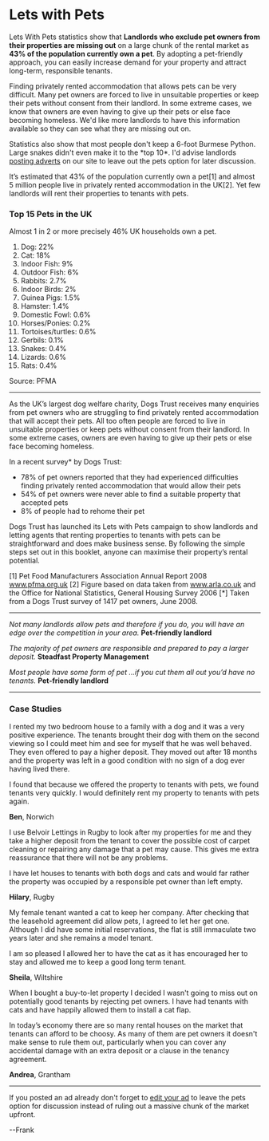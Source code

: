 Lets with Pets
==============

Lets With Pets statistics show that **Landlords who exclude pet owners from
their properties are missing out** on a large chunk of the rental market as
**43% of the population currently own a pet**. By adopting a pet-friendly
approach, you can easily increase demand for your property and attract
long-term, responsible tenants.

Finding privately rented accommodation that allows pets can be very difficult.
Many pet owners are forced to live in unsuitable properties or keep their pets
without consent from their landlord. In some extreme cases, we know that owners
are even having to give up their pets or else face becoming homeless. We'd like
more landlords to have this information available so they can see what they are
missing out on.

Statistics also show that most people don't keep a 6-foot Burmese Python. Large
snakes didn't even make it to the \*top 10\*. I'd advise landlords [posting
adverts](/rooms/post) on our site to leave out the pets option for later discussion.

It’s estimated that 43% of the population currently own a pet[1] and almost 5
million people live in privately rented accommodation in the UK[2]. Yet few
landlords will rent their properties to tenants with pets.

### Top 15 Pets in the UK
Almost 1 in 2 or more precisely 46% UK households own a pet.

1. Dog: 22%
2. Cat: 18%
3. Indoor Fish: 9%
4. Outdoor Fish: 6%
5. Rabbits: 2.7%
6. Indoor Birds: 2%
7. Guinea Pigs: 1.5%
8. Hamster: 1.4%
9. Domestic Fowl: 0.6%
10. Horses/Ponies: 0.2%
11. Tortoises/turtles: 0.6%
12. Gerbils: 0.1%
13. Snakes: 0.4%
14. Lizards: 0.6%
15. Rats: 0.4%

Source: PFMA

---

As the UK’s largest dog welfare charity, Dogs Trust receives many enquiries from
pet owners who are struggling to find privately rented accommodation that will
accept their pets. All too often people are forced to live in unsuitable
properties or keep pets without consent from their landlord. In some extreme
cases, owners are even having to give up their pets or else face becoming
homeless.

In a recent survey\* by Dogs Trust:

* 78% of pet owners reported that they had experienced difficulties finding
  privately rented accommodation that would allow their pets
* 54% of pet owners were never able to find a suitable property that accepted pets
* 8% of people had to rehome their pet

Dogs Trust has launched its Lets with Pets campaign to show landlords and
letting agents that renting properties to tenants with pets can be
straightforward and does make business sense. By following the simple steps set
out in this booklet, anyone can maximise their property’s rental potential.

[1] Pet Food Manufacturers Association Annual Report 2008 www.pfma.org.uk    [2]
Figure based on data taken from www.arla.co.uk and the Office for National
Statistics, General Housing    Survey 2006    [\*] Taken from a Dogs Trust
survey of 1417 pet owners, June 2008.


---

*Not many landlords allow pets and therefore if you do, you will have an edge
over the competition in your area.*    **Pet-friendly landlord**

*The majority of pet owners are responsible and prepared to pay a larger
deposit.*    **Steadfast Property Management**

*Most people have some form of pet ...if you cut them all out you’d have no
tenants.*    **Pet-friendly landlord**

---

### Case Studies

I rented my two bedroom house to a family with a dog and it was a very positive
experience. The tenants brought their dog with them on the second viewing so I
could meet him and see for myself that he was well behaved. They even offered to
pay a higher deposit. They moved out after 18 months and the property was left
in a good condition with no sign of a dog ever having lived there.

I found that because we offered the property to tenants with pets, we found
tenants very quickly. I would definitely rent my property to tenants with pets
again.

**Ben**, Norwich

I use Belvoir Lettings in Rugby to look after my properties for me and they take
a higher deposit from the tenant to cover the possible cost of carpet cleaning
or repairing any damage that a pet may cause. This gives me extra reassurance
that there will not be any problems.

I have let houses to tenants with both dogs and cats and would far rather the
property was occupied by a responsible pet owner than left empty.

**Hilary**, Rugby

My female tenant wanted a cat to keep her company. After checking that the
leasehold agreement did allow pets, I agreed to let her get one. Although I did
have some initial reservations, the flat is still immaculate two years later and
she remains a model tenant.

I am so pleased I allowed her to have the cat as it has encouraged her to stay
and allowed me to keep a good long term tenant.

**Sheila**, Wiltshire

When I bought a buy-to-let property I decided I wasn't going to miss out on
potentially good tenants by rejecting pet owners. I have had tenants with cats
and have happily allowed them to install a cat flap.

In today’s economy there are so many rental houses on the market that tenants
can afford to be choosy. As many of them are pet owners it doesn't make sense to
rule them out, particularly when you can cover any accidental damage with an
extra deposit or a clause in the tenancy agreement.

**Andrea**, Grantham


---

If you posted an ad already don't forget to [edit your ad](/rooms/ads) to leave the
pets option for discussion instead of ruling out a massive chunk of the market
upfront.

--Frank

